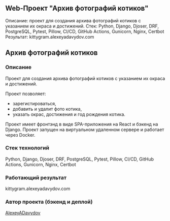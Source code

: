 
## Web-Проект "Архив фотографий котиков"
Описание: проект для создания архива фотографий котиков с указанием их окраса и достижений.
Стек: Python, Django, Djoser, DRF, PostgreSQL, Pytest, Pillow, CI/CD, GitHub Actions, Gunicorn, Nginx, Certbot
Результат: kittygram.alexeyadavydov.com



## Архив фотографий котиков

### Описание

Проект для создания архива фотографий котиков с указанием их окраса и достижений. 

Проект позволяет:
- зарегистироваться,
- добавить и удалит фото котика,
- указать окрас, достижения и год рождения котика.

Проект имеет фронтэнд в виде SPA-приложения на React и бэкенд на Django. Проект запущен на виртуальном удаленном сервере и работает через Docker. 

### Стек технологий

Python, Django, Djoser, DRF, PostgreSQL, Pytest, Pillow, CI/CD, GitHub Actions, Gunicorn, Nginx, Certbot

### Работающий результат

kittygram.alexeyadavydov.com

### Автор проекта (бэкенд и деплой)

[AlexeyADavydov](https://github.com/AlexeyADavydov/)